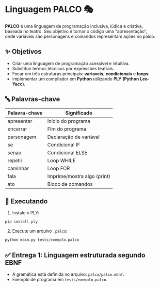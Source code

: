 # Linguagem PALCO 🎭

**PALCO** é uma linguagem de programação inclusiva, lúdica e criativa, baseada no teatro. Seu objetivo é tornar o código uma "apresentação", onde variáveis são personagens e comandos representam ações no palco.

## ✨ Objetivos
- Criar uma linguagem de programação acessível e intuitiva.
- Substituir termos técnicos por expressões teatrais.
- Focar em três estruturas principais: **variaveis**, **condicionais** e **loops**.
- Implementar um compilador em **Python** utilizando **PLY (Python Lex-Yacc)**.

## 🔤 Palavras-chave
| Palavra-chave | Significado                    |
|---------------|--------------------------------|
| apresentar    | Início do programa             |
| encerrar      | Fim do programa                |
| personagem    | Declaração de variável         |
| se            | Condicional IF                 |
| senao         | Condicional ELSE               |
| repetir       | Loop WHILE                     |
| caminhar      | Loop FOR                       |
| fala          | Imprime/mostra algo (print)    |
| ato           | Bloco de comandos              |

## 🚀 Executando
1. Instale o PLY:
```bash
pip install ply
```

2. Execute um arquivo `.palco`:
```bash
python main.py tests/exemplo.palco
```

## ✅ Entrega 1: Linguagem estruturada segundo EBNF

- A gramática está definida no arquivo: `palco/palco.ebnf`.
- Exemplo de programa em `tests/exemplo.palco`.

